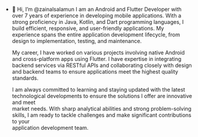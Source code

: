 - 👋 Hi, I’m @zainalsalamun
  I am an Android and Flutter Developer with over 7 years of experience in developing mobile applications. With a strong proficiency in Java, Kotlin, and Dart     programming languages, I build efficient, responsive, and user-friendly applications. My experience spans the entire application development lifecycle, from     design to implementation, testing, and maintenance.

  My career, I have worked on various projects involving native Android and cross-platform apps using Flutter. I have expertise in integrating backend services    via RESTful APIs and collaborating closely with design and backend teams to ensure applications meet the highest quality standards.

  I am always committed to learning and staying updated with the latest technological developments to ensure the solutions I offer are innovative and meet       
  market needs. With sharp analytical abilities and strong problem-solving skills, I am ready to tackle challenges and make significant contributions to your   
  application development team.

<!---
zainalsalamun/zainalsalamun is a ✨ special ✨ repository because its `README.md` (this file) appears on your GitHub profile.
You can click the Preview link to take a look at your changes.
--->
